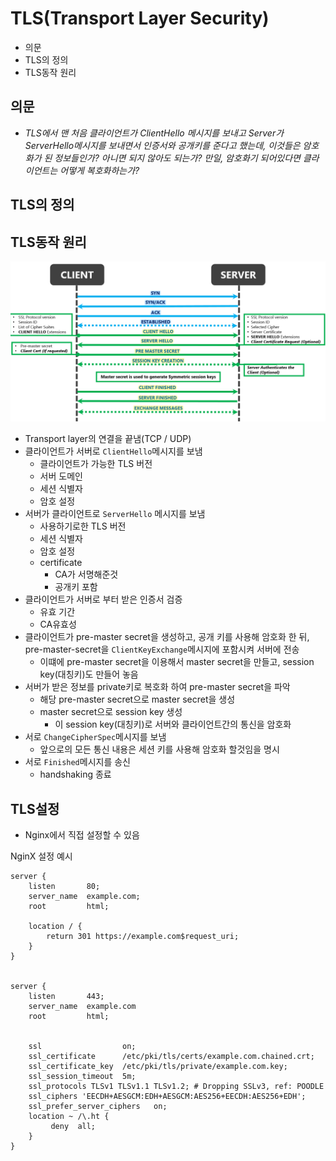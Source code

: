 # TLS(Transport Layer Security)

- 의문
- TLS의 정의
- TLS동작 원리

## 의문

- *TLS에서 맨 처음 클라이언트가 ClientHello 메시지를 보내고 Server가 ServerHello메시지를 보내면서 인증서와 공개키를 준다고 했는데, 이것들은 암호화가 된 정보들인가? 아니면 되지 않아도 되는가? 만일, 암호화기 되어있다면 클라이언트는 어떻게 복호화하는가?*

## TLS의 정의

## TLS동작 원리

![](./images/TLS/tls_negotiation.png)

- Transport layer의 연결을 끝냄(TCP / UDP)
- 클라이언트가 서버로 `ClientHello`메시지를 보냄
  - 클라이언트가 가능한 TLS 버전
  - 서버 도메인
  - 세션 식별자
  - 암호 설정
- 서버가 클라이언트로 `ServerHello` 메시지를 보냄
  - 사용하기로한 TLS 버전
  - 세션 식별자
  - 암호 설정
  - certificate
    - CA가 서명해준것
    - 공개키 포함
- 클라이언트가 서버로 부터 받은 인증서 검증
  - 유효 기간
  - CA유효성
- 클라이언트가 pre-master secret을 생성하고, 공개 키를 사용해 암호화 한 뒤, pre-master-secret을 `ClientKeyExchange`메시지에 포함시켜 서버에 전송
  - 이떄에 pre-master secret을 이용해서 master secret을 만들고, session key(대칭키)도 만들어 놓음
- 서버가 받은 정보를 private키로 복호화 하여 pre-master secret을 파악
  - 해당 pre-master secret으로 master secret을 생성
  - master secret으로 session key 생성
    - 이 session key(대칭키)로 서버와 클라이언트간의 통신을 암호화
- 서로 `ChangeCipherSpec`메시지를 보냄
  - 앞으로의 모든 통신 내용은 세션 키를 사용해 암호화 할것임을 명시
- 서로 `Finished`메시지를 송신
  - handshaking 종료

## TLS설정

- Nginx에서 직접 설정할 수 있음

NginX 설정 예시

```
server {
    listen       80;
    server_name  example.com;
    root         html;

    location / {
        return 301 https://example.com$request_uri;
    }
}


server {
    listen       443;
    server_name  example.com
    root         html;


    ssl                  on;
    ssl_certificate      /etc/pki/tls/certs/example.com.chained.crt;
    ssl_certificate_key  /etc/pki/tls/private/example.com.key;
    ssl_session_timeout  5m;
    ssl_protocols TLSv1 TLSv1.1 TLSv1.2; # Dropping SSLv3, ref: POODLE
    ssl_ciphers 'EECDH+AESGCM:EDH+AESGCM:AES256+EECDH:AES256+EDH';
    ssl_prefer_server_ciphers   on;
    location ~ /\.ht {
         deny  all;
    }
}
```
